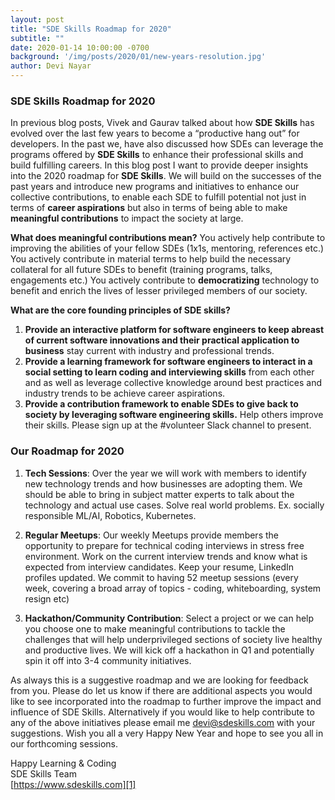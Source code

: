 ```yaml
---
layout: post
title: "SDE Skills Roadmap for 2020"
subtitle: ""
date: 2020-01-14 10:00:00 -0700
background: '/img/posts/2020/01/new-years-resolution.jpg'
author: Devi Nayar
---
```

### SDE Skills Roadmap for 2020


In previous blog posts, Vivek and Gaurav talked about how **SDE Skills** has evolved over the last few years
to become a “productive hang out” for developers. In the past we, have also discussed how SDEs can leverage
the programs offered by **SDE Skills** to enhance their professional skills and build fulfilling careers.
In this blog post I want to  provide deeper insights into the 2020 roadmap for **SDE Skills**.
We will  build on the successes of the past years and introduce new programs and initiatives to enhance our collective contributions,
to enable each SDE to fulfill potential not just in terms of **career aspirations** but also in terms of being able to make **meaningful
contributions** to impact the society at large.

**What does meaningful contributions mean?**
You actively help contribute to improving the abilities of your fellow SDEs (1x1s, mentoring, references etc.)
You actively contribute in material terms to help build the necessary collateral for all future SDEs to benefit (training programs, talks,
engagements etc.)
You actively contribute to **democratizing** technology to benefit and enrich the lives of lesser privileged members of our society.

**What are the core founding principles of SDE skills?**
1. **Provide an interactive platform for software engineers to keep abreast of current software innovations and their practical
application to business** stay current with industry and professional trends.
2. **Provide a learning framework for software engineers to interact in a social setting to learn coding and interviewing skills**
from each other and as well as leverage collective knowledge around best practices and industry trends to be achieve career aspirations.
3. **Provide a contribution framework to enable SDEs to give back to society by leveraging software engineering skills.**
Help others improve their skills. Please sign up at the #volunteer Slack channel to present.

### Our Roadmap for 2020
1. **Tech Sessions**: Over the year we will work with members to identify new technology trends and how businesses are adopting them.
We should be able to bring in subject matter experts to talk about the technology and actual use cases.
Solve real world problems. Ex. socially responsible ML/AI, Robotics, Kubernetes.

2. **Regular Meetups**: Our weekly Meetups provide members the opportunity to prepare for technical coding interviews in stress free environment.
Work on the current interview trends and know what is expected from interview candidates. Keep your resume, LinkedIn profiles updated.
We commit to having 52 meetup sessions (every week, covering a broad array of topics - coding, whiteboarding, system resign etc)

3. **Hackathon/Community Contribution**: Select a project or we can help you choose one to make meaningful contributions to tackle the
challenges that will help underprivileged sections of society live healthy and productive lives. We will kick off a hackathon in Q1
and potentially spin it off into 3-4 community initiatives.

As always this is a suggestive roadmap and we are looking for feedback from you.
Please do let us know if there are additional aspects you would like to see incorporated into the roadmap to further improve
the impact and influence of SDE Skills. Alternatively if you would like to help contribute to any of the above initiatives
please email me <devi@sdeskills.com> with your suggestions.
Wish you all a very Happy New Year and hope to see you all in our forthcoming sessions.

Happy Learning & Coding  
SDE Skills Team  
[https://www.sdeskills.com][1]

[1]: https://www.sdeskills.com
